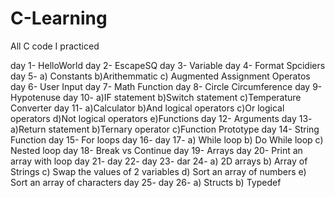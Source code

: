 # C-Learning
All C code I practiced

day 1-  HelloWorld
day 2-  EscapeSQ
day 3-  Variable
day 4-  Format Spcidiers
day 5-  a) Constants 
        b)Arithemmatic
        c) Augmented Assignment Operatos
day 6-  User Input
day 7-  Math Function
day 8-  Circle Circumference
day 9-  Hypotenuse
day 10- a)IF statement
        b)Switch statement
        c)Temperature Converter
day 11- a)Calculator
        b)And logical operators
        c)Or logical operators
        d)Not logical operators
        e)Functions
day 12- Arguments
day 13- a)Return statement
        b)Ternary operator
        c)Function Prototype
day 14- String Function
day 15- For loops
day 16- 
day 17- a) While loop
        b) Do While loop
        c) Nested loop
day 18- Break vs Continue
day 19- Arrays
day 20- Print an array with loop
day 21-
day 22-
day 23-
dar 24- a) 2D arrays
        b) Array of Strings
        c) Swap the values of 2 variables
        d) Sort an array of numbers
        e) Sort an array of characters
day 25- 
day 26- a) Structs
        b) Typedef
